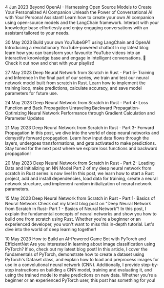 

4 Jun 2023
Beyond OpenAI - Harnessing Open Source Models to Create Your Personalized AI Companion
Unleash the Power of Conversational AI with Your Personal Assistant! Learn how to create your own AI companion using open-source models and the LangChain framework. Interact with your knowledge base effortlessly and enjoy engaging conversations with an assistant tailored to your needs.
				

30 May 2023
Build your own YouTubeGPT using LangChain and OpenAI 
Introducing a revolutionary YouTube-powered chatbot  In my latest blog learn how you can transform your favourite YouTube videos into an interactive knowledge base and engage in intelligent conversations. 🤖 Check it out now and chat with your playlist!
				

27 May 2023
Deep Neural Network from Scratch in Rust - Part 5- Training and Inference
In the final part of our series, we train and test our neural network model built from scratch in Rust. Learn how to implement the training loop, make predictions, calculate accuracy, and save model parameters for future use.
				

24 May 2023
Deep Neural Network from Scratch in Rust - Part 4- Loss Function and Back Propagation
Unraveling Backward Propagation- Optimizing Neural Network Performance through Gradient Calculation and Parameter Updates
				

21 May 2023
Deep Neural Network from Scratch in Rust  - Part 3- Forward Propagation
In this post, we dive into the world of deep neural networks and demystify forward propagation. Learn how input data flows through the layers, undergoes transformations, and gets activated to make predictions. Stay tuned for the next post where we explore loss functions and backward propagation!
				

20 May 2023
Deep Neural Network from Scratch in Rust  - Part 2- Loading Data and Initializing an NN Model
Part 2 of my deep neural network from scratch in Rust series is now live! In this post, we learn how to start a Rust project, add and install dependencies, load data for training, create a neural network structure, and implement random initialization of neural network parameters.
				

15 May 2023
Deep Neural Network from Scratch in Rust - Part 1- Basics of Neural Network
Check out my latest blog post on "Deep Neural Network from Scratch in Rust- Part 1 - Basics of Neural Network"! In this post, I explain the fundamental concepts of neural networks and show you how to build one from scratch using Rust. Whether you're a beginner or an experienced developer, you won't want to miss this in-depth tutorial. Let's dive into the world of deep learning together!
				

10 May 2023
How to Build an AI-Powered Game Bot with PyTorch and EfficientNet
Are you interested in learning about image classification using PyTorch? If so, check out my latest blog post! In this article, I cover the fundamentals of PyTorch, demonstrate how to create a dataset using PyTorch's Dataset class, and explain how to load and preprocess images for use in a convolutional neural network (CNN). Additionally, I provide step-by-step instructions on building a CNN model, training and evaluating it, and using the trained model to make predictions on new data. Whether you're a beginner or an experienced PyTorch user, this post has something for you!
				










